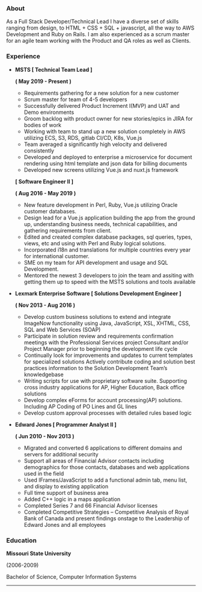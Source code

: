 ### About 
As a Full Stack Developer/Technical Lead I have a diverse set of skills ranging from design, to HTML + CSS + SQL + javascript, all the way to AWS Development and Ruby on Rails. I am also experienced as a scrum master for an agile team working with the Product and QA roles as well as Clients.

### Experience 

-  **MSTS  [ Technical Team Lead ]**
    
    **( May 2019 - Present )**
    - Requirements gathering for a new solution for a new customer
    - Scrum master for team of 4-5 developers
    - Successfully delivered Product Increment I(MVP) and UAT and Demo environments
    - Groom backlog with product owner for new stories/epics in JIRA for bodies of work
    - Working with team to stand up a new solution completely in AWS utilizing ECS, S3, RDS, gitlab CI/CD, K8s, Vue.js
    - Team averaged a significantly high velocity and delivered consistently
    - Developed and deployed to enterprise a microservice for document rendering using html template and json data for billing documents
    - Developed new screens utilizing Vue.js and nuxt.js framework
    
    **[ Software Engineer II ]**
    
    **( Aug 2016 - May 2019 )**
    -  New feature development in Perl, Ruby, Vue.js utilizing Oracle customer databases.
    - Design lead for a Vue.js application building the app from the ground up, understanding business needs, technical capabilities, and gathering requirements from client.
    - Edited and created complex database packages, sql queries, types, views, etc and using with Perl and Ruby logical solutions.
    - Incorporated i18n and translations for multiple countries every year for international customer.
    - SME on my team for API development and usage and SQL Development.
    - Mentored the newest 3 developers to join the team and assiting with getting them up to speed with the MSTS solutions and tools available

-  **Lexmark Enterprise Software  [ Solutions Development Engineer ]**

    **( Nov 2013 - Aug 2016 )**

    -  Develop custom business solutions to extend and integrate ImageNow functionality using Java, JavaScript, XSL, XHTML, CSS, SQL and Web Services (SOAP)
    - Participate in solution review and requirements confirmation meetings with the Professional Services project Consultant and/or Project Manager prior to beginning the development life cycle
    - Continually look for improvements and updates to current templates for specialized solutions Actively contribute coding and solution best practices information to the Solution Development Team’s knowledgebase
    - Writing scripts for use with proprietary software suite. Supporting cross industry applications for AP, Higher Education, Back office solutions
    - Develop complex eForms for account processing(AP) solutions. Including AP Coding of PO Lines and GL lines
    - Develop custom approval processes with detailed rules based logic

-  **Edward Jones  [ Programmer Analyst II ]**
    
    **( Jun 2010 - Nov 2013 )**
    - Migrated and converted 6 applications to different domains and servers for additional security
    - Support all areas of Financial Advisor contacts including demographics for those contacts, databases and web applications used in the field
    - Used IFrames/JavaScript to add a functional admin tab, menu list, and display to existing application
    - Full time support of business area
    - Added C++ logic in a maps application
    - Completed Series 7 and 66 Financial Advisor licenses
    - Completed Competitive Strategies – Competitive Analysis of Royal Bank of Canada and present findings onstage to the Leadership of Edward Jones and all employees   

### Education

  **Missouri State University**
  
  (2006-2009)

  Bachelor of Science, Computer Information Systems
  

---

